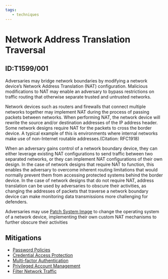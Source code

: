 ```yaml
---
tags:
   - techniques
---
```

# Network Address Translation Traversal
## ID:T1599/001
Adversaries may bridge network boundaries by modifying a network device’s Network Address Translation (NAT) configuration. Malicious modifications to NAT may enable an adversary to bypass restrictions on traffic routing that otherwise separate trusted and untrusted networks.

Network devices such as routers and firewalls that connect multiple networks together may implement NAT during the process of passing packets between networks. When performing NAT, the network device will rewrite the source and/or destination addresses of the IP address header. Some network designs require NAT for the packets to cross the border device.  A typical example of this is environments where internal networks make use of non-Internet routable addresses.(Citation: RFC1918)

When an adversary gains control of a network boundary device, they can either leverage existing NAT configurations to send traffic between two separated networks, or they can implement NAT configurations of their own design.  In the case of network designs that require NAT to function, this enables the adversary to overcome inherent routing limitations that would normally prevent them from accessing protected systems behind the border device.  In the case of network designs that do not require NAT, address translation can be used by adversaries to obscure their activities, as changing the addresses of packets that traverse a network boundary device can make monitoring data transmissions more challenging for defenders.  

Adversaries may use [Patch System Image](techniques/T1601/001) to change the operating system of a network device, implementing their own custom NAT mechanisms to further obscure their activities
## Mitigations
* [Password Policies](mitigations/M1027)
* [Credential Access Protection](mitigations/M1043)
* [Multi-factor Authentication](mitigations/M1032)
* [Privileged Account Management](mitigations/M1026)
* [Filter Network Traffic](mitigations/M1037)
